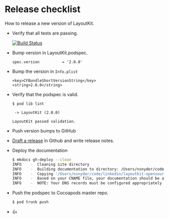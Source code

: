 # Release checklist

How to release a new version of LayoutKit.

- Verify that all tests are passing.

    [![Build Status](https://travis-ci.org/linkedin/LayoutKit.svg?branch=master)](https://travis-ci.org/linkedin/LayoutKit)

- Bump version in LayoutKit.podspec.

    `spec.version          = '2.0.0'`

- Bump the version in `Info.plist`

    ```
    <key>CFBundleShortVersionString</key>
    <string>2.0.0</string>
    ```
    
- Verify that the podspec is valid.

    ```
    $ pod lib lint

     -> LayoutKit (2.0.0)

    LayoutKit passed validation.
    ```

- Push version bumps to GitHub
- [Draft a release](https://github.com/linkedin/LayoutKit/releases) in Github and write release notes.
- Deploy the documentation

    ```bash
    $ mkdocs gh-deploy --clean
    INFO    -  Cleaning site directory 
    INFO    -  Building documentation to directory: /Users/nsnyder/code/linkedin/layoutkit-opensource/site 
    INFO    -  Copying '/Users/nsnyder/code/linkedin/layoutkit-opensource/site' to 'gh-pages' branch and pushing to GitHub. 
    INFO    -  Based on your CNAME file, your documentation should be available shortly at: http://layoutkit.org 
    INFO    -  NOTE: Your DNS records must be configured appropriately for your CNAME URL to work. 
    ```
    
- Push the podspec to Cocoapods master repo.
    
    `$ pod trunk push`

- 👍
